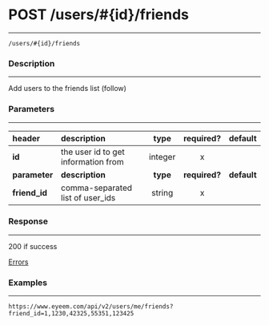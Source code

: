 # POST /users/#{id}/friends 
***
`/users/#{id}/friends`

### Description
***
Add users to the friends list (follow)

### Parameters
***

|header| description| type |required? |default|
|:---------|:--------------|:----------:|:------------:|:------------:|
|**id**|the user id to get information from|integer|x||
|**parameter**| **description**| **type** |**required?** |**default**|
|**friend_id**|comma-separated list of user_ids|string|x||


### Response
***


200 if success

[Errors](https://github.com/eyeem/API/blob/master/resources/errors.md)

### Examples
***

`https://www.eyeem.com/api/v2/users/me/friends?friend_id=1,1230,42325,55351,123425`




